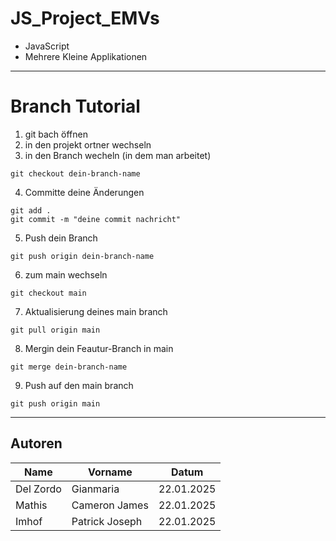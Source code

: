 # JS_Project_EMVs
- JavaScript
- Mehrere Kleine Applikationen
---
# Branch Tutorial
1. git bach öffnen
2. in den projekt ortner wechseln
3. in den Branch wecheln (in dem man arbeitet)
```
git checkout dein-branch-name
```
4. Committe deine Änderungen
```
git add .
git commit -m "deine commit nachricht"
```
5. Push dein Branch
``` 
git push origin dein-branch-name
```
6. zum main wechseln
```
git checkout main
```
7. Aktualisierung deines main branch
```
git pull origin main
```
8. Mergin dein Feautur-Branch in main
```
git merge dein-branch-name
```
9. Push auf den main branch
```
git push origin main
```
---
## Autoren
|Name|Vorname|Datum|
|----|-------|-----|
|Del Zordo|Gianmaria|22.01.2025|
|Mathis|Cameron James|22.01.2025|
|Imhof|Patrick Joseph|22.01.2025|
